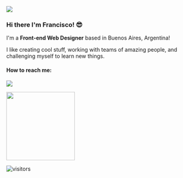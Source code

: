 ![](https://pachuley.github.io/pachuley/images/banner.png)

### Hi there I'm Francisco! :sunglasses:

I'm a **Front-end Web Designer** based in Buenos Aires, Argentina!

I like creating cool stuff, working with teams of amazing people, and challenging myself to learn new things.

#### How to reach me:

[![](https://img.shields.io/badge/Twitter-1DA1F2?style=for-the-badge&logo=twitter&logoColor=white)](https://twitter.com/Pachuley)
                                                        
<img height="180em" src="https://github-readme-stats.vercel.app/api?username=pachuley&show_icons=true&hide_border=true&&count_private=true&include_all_commits=true" />

![visitors](https://visitor-badge.glitch.me/badge?page_id=pachuley)
